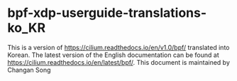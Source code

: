 # bpf-xdp-userguide-translations-ko_KR
This is a version of https://cilium.readthedocs.io/en/v1.0/bpf/ translated into Korean. The latest version of the English documentation can be found at https://cilium.readthedocs.io/en/latest/bpf/. This document is maintained by Changan Song
